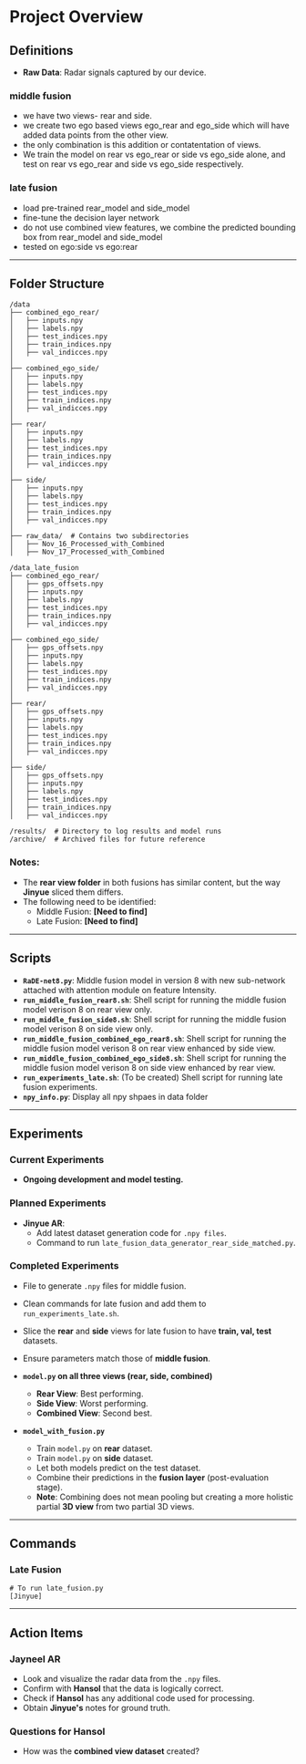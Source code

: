 # Project Overview

## Definitions
- **Raw Data**: Radar signals captured by our device.
### middle fusion 
- we have two views- rear and side.
- we create two ego based views ego_rear and ego_side which will have added data points from the other view.
- the only combination is this addition or contatentation of views.
- We train the model on rear vs ego_rear or side vs ego_side alone, and test on rear vs ego_rear and side vs ego_side respectively.

### late fusion
- load pre-trained rear_model and side_model
- fine-tune the decision layer network
- do not use combined view features, we combine the predicted bounding box from rear_model and side_model
- tested on ego:side vs ego:rear

---
## Folder Structure
```
/data
├── combined_ego_rear/  
│   ├── inputs.npy
│   ├── labels.npy
│   ├── test_indices.npy
│   ├── train_indices.npy
│   ├── val_indicces.npy
│
├── combined_ego_side/  
│   ├── inputs.npy
│   ├── labels.npy
│   ├── test_indices.npy
│   ├── train_indices.npy
│   ├── val_indicces.npy
│
├── rear/  
│   ├── inputs.npy
│   ├── labels.npy
│   ├── test_indices.npy
│   ├── train_indices.npy
│   ├── val_indicces.npy
│
├── side/  
│   ├── inputs.npy
│   ├── labels.npy
│   ├── test_indices.npy
│   ├── train_indices.npy
│   ├── val_indicces.npy
│
├── raw_data/  # Contains two subdirectories
│   ├── Nov_16_Processed_with_Combined
│   ├── Nov_17_Processed_with_Combined

/data_late_fusion
├── combined_ego_rear/  
│   ├── gps_offsets.npy
│   ├── inputs.npy
│   ├── labels.npy
│   ├── test_indices.npy
│   ├── train_indices.npy
│   ├── val_indicces.npy
│
├── combined_ego_side/  
│   ├── gps_offsets.npy
│   ├── inputs.npy
│   ├── labels.npy
│   ├── test_indices.npy
│   ├── train_indices.npy
│   ├── val_indicces.npy
│
├── rear/  
│   ├── gps_offsets.npy
│   ├── inputs.npy
│   ├── labels.npy
│   ├── test_indices.npy
│   ├── train_indices.npy
│   ├── val_indicces.npy
│
├── side/  
│   ├── gps_offsets.npy
│   ├── inputs.npy
│   ├── labels.npy
│   ├── test_indices.npy
│   ├── train_indices.npy
│   ├── val_indicces.npy

/results/  # Directory to log results and model runs
/archive/  # Archived files for future reference
```

### Notes:
- The **rear view folder** in both fusions has similar content, but the way **Jinyue** sliced them differs.
- The following need to be identified:
  - Middle Fusion: **[Need to find]**
  - Late Fusion: **[Need to find]**

---

## Scripts
- **`RaDE-net8.py`**: Middle fusion model in version 8 with new sub-network attached with attention module on feature Intensity. 
- **`run_middle_fusion_rear8.sh`**: Shell script for running the middle fusion model verison 8 on rear view only.
- **`run_middle_fusion_side8.sh`**: Shell script for running the middle fusion model verison 8 on side view only.
- **`run_middle_fusion_combined_ego_rear8.sh`**: Shell script for running the middle fusion model verison 8 on rear view enhanced by side view.
- **`run_middle_fusion_combined_ego_side8.sh`**: Shell script for running the middle fusion model verison 8 on side view enhanced by rear view.
- **`run_experiments_late.sh`**: (To be created) Shell script for running late fusion experiments.
- **`npy_info.py`**: Display all npy shpaes in data folder 

---

## Experiments

### Current Experiments
- **Ongoing development and model testing.**

### Planned Experiments
- **Jinyue AR**:
  - Add latest dataset generation code for `.npy files`. 
  - Command to run `late_fusion_data_generator_rear_side_matched.py`.

### Completed Experiments
- File to generate `.npy` files for middle fusion.
- Clean commands for late fusion and add them to `run_experiments_late.sh`.
- Slice the **rear** and **side** views for late fusion to have **train, val, test** datasets.
- Ensure parameters match those of **middle fusion**.

- **`model.py` on all three views (rear, side, combined)**
  - **Rear View**: Best performing.
  - **Side View**: Worst performing.
  - **Combined View**: Second best.
- **`model_with_fusion.py`**
  - Train `model.py` on **rear** dataset.
  - Train `model.py` on **side** dataset.
  - Let both models predict on the test dataset.
  - Combine their predictions in the **fusion layer** (post-evaluation stage).
  - **Note**: Combining does not mean pooling but creating a more holistic partial **3D view** from two partial 3D views.

---

## Commands
### Late Fusion
```
# To run late_fusion.py
[Jinyue]
```

---

## Action Items

### Jayneel AR
- Look and visualize the radar data from the `.npy` files.
- Confirm with **Hansol** that the data is logically correct.
- Check if **Hansol** has any additional code used for processing.
- Obtain **Jinyue's** notes for ground truth.

### Questions for Hansol
- How was the **combined view dataset** created?
